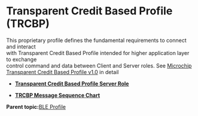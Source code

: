 # Transparent Credit Based Profile \(TRCBP\)

This proprietary profile defines the fundamental requirements to connect and interact<br /> with Transparent Credit Based Profile intended for higher application layer to exchange<br /> control command and data between Client and Server roles. See [Microchip Transparent Credit Based Profile v1.0](GUID-A1595ACB-6522-44A3-8CF5-5C6F04A32490.md) in detail

-   **[Transparent Credit Based Profile Server Role](GUID-AD5EEF87-16A7-4E5C-95AB-2B616C0EC809.md)**  

-   **[TRCBP Message Sequence Chart](GUID-338BED4B-6274-4CF7-A108-1651CE421817.md)**  


**Parent topic:**[BLE Profile](GUID-0C50046A-98EA-4DA8-9171-8A060D2F890B.md)

